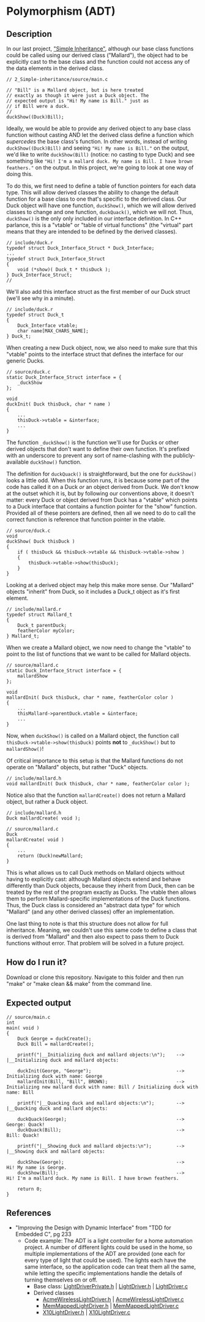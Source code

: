 # Polymorphism (ADT)

## Description

In our last project, ["Simple Inheritance"](https://github.com/nathancharlesjones/Comparison-of-OOP-techniques-in-C/tree/main/2_Simple-inheritance), although our base class functions could be called using our derived class ("Mallard"), the object had to be explicitly cast to the base class and the function could not access any of the data elements in the derived class.

```
// 2_Simple-inheritance/source/main.c

// "Bill" is a Mallard object, but is here treated
// exactly as though it were just a Duck object. The
// expected output is "Hi! My name is Bill." just as
// if Bill were a duck.
//
duckShow((Duck)Bill);
```

Ideally, we would be able to provide any derived object to any base class function without casting AND let the derived class define a function which _supercedes_ the base class's function. In other words, instead of writing `duckShow((Duck)Bill)` and seeing `"Hi! My name is Bill."` on the output, we'd like to write `duckShow(Bill)` (notice: no casting to type Duck) and see something like `"Hi! I'm a mallard duck. My name is Bill. I have brown feathers."` on the output. In this project, we're going to look at one way of doing this.

To do this, we first need to define a table of function pointers for each data type. This will allow derived classes the ability to change the default function for a base class to one that's specific to the derived class. Our Duck object will have one function, `duckShow()`, which we will allow derived classes to change and one function, `duckQuack()`, which we will not. Thus, `duckShow()` is the only only included in our interface definition. In C++ parlance, this is a "vtable" or "table of virtual functions" (the "virtual" part means that they are intended to be defined by the derived classes).

```
// include/duck.r
typedef struct Duck_Interface_Struct * Duck_Interface;
...
typedef struct Duck_Interface_Struct
{
    void (*show)( Duck_t * thisDuck );
} Duck_Interface_Struct;
//
```

We'll also add this interface struct as the first member of our Duck struct (we'll see why in a minute).

```
// include/duck.r
typedef struct Duck_t
{
    Duck_Interface vtable;
    char name[MAX_CHARS_NAME];
} Duck_t;
```

When creating a new Duck object, now, we also need to make sure that this "vtable" points to the interface struct that defines the interface for our generic Ducks.

```
// source/duck.c
static Duck_Interface_Struct interface = {
    _duckShow
};

void
duckInit( Duck thisDuck, char * name )
{
    ...
    thisDuck->vtable = &interface;
    ...
}
```

The function `_duckShow()` is the function we'll use for Ducks or other derived objects that don't want to define their own function. It's prefixed with an underscore to prevent any sort of name-clashing with the publicly-available `duckShow()` function.

The definition for `duckQuack()` is straightforward, but the one for `duckShow()` looks a little odd. When this function runs, it is because some part of the code has called it on a Duck _or_ an object derived from Duck. We don't know at the outset which it is, but by following our conventions above, it doesn't matter: every Duck or object derived from Duck has a "vtable" which points to a Duck interface that contains a function pointer for the "show" function. Provided all of these pointers are defined, then all we need to do to call the correct function is reference that function pointer in the vtable.

```
// source/duck.c
void
duckShow( Duck thisDuck )
{
    if ( thisDuck && thisDuck->vtable && thisDuck->vtable->show )
    {
        thisDuck->vtable->show(thisDuck);
    }
}
```

Looking at a derived object may help this make more sense. Our "Mallard" objects "inherit" from Duck, so it includes a Duck_t object as it's first element.

```
// include/mallard.r
typedef struct Mallard_t
{
    Duck_t parentDuck;
    featherColor myColor;
} Mallard_t;
```

When we create a Mallard object, we now need to change the "vtable" to point to the list of functions that we want to be called for Mallard objects.

```
// source/mallard.c
static Duck_Interface_Struct interface = {
    mallardShow
};

void
mallardInit( Duck thisDuck, char * name, featherColor color )
{
    ...
    thisMallard->parentDuck.vtable = &interface;
    ...
}
```

Now, when `duckShow()` is called on a Mallard object, the function call `thisDuck->vtable->show(thisDuck)` points **not** to `_duckShow()` but to `mallardShow()`!

Of critical importance to this setup is that the Mallard functions do not operate on "Mallard" objects, but rather "Duck" objects.

```
// include/mallard.h
void mallardInit( Duck thisDuck, char * name, featherColor color );
```

Notice also that the function `mallardCreate()` does not return a Mallard object, but rather a Duck object.

```
// include/mallard.h
Duck mallardCreate( void );

// source/mallard.c
Duck
mallardCreate( void )
{
    ...
    return (Duck)newMallard;
}
```

This is what allows us to call Duck methods on Mallard objects without having to explicitly cast: although Mallard objects extend and behave differently than Duck objects, because they inherit from Duck, then can be treated by the rest of the program exactly as Ducks. The vtable then allows them to perform Mallard-specific implementations of the Duck functions. Thus, the Duck class is considered an "abstract data type" for which "Mallard" (and any other derived classes) offer an implementation.

One last thing to note is that this structure does not allow for full inheritance. Meaning, we couldn't use this same code to define a class that is derived from "Mallard" and then also expect to pass them to Duck functions without error. That problem will be solved in a future project.

## How do I run it?

Download or clone this repository. Navigate to this folder and then run "make" or "make clean && make" from the command line.

## Expected output

```
// source/main.c
int
main( void )
{    
    Duck George = duckCreate();
    Duck Bill = mallardCreate();
    
    printf("|__Initializing duck and mallard objects:\n");    -->    |__Initializing duck and mallard objects:

    duckInit(George, "George");                               -->        Initializing duck with name: George
    mallardInit(Bill, "Bill", BROWN);                         -->        Initializing new mallard duck with name: Bill / Initializing duck with name: Bill

    printf("|__Quacking duck and mallard objects:\n");        -->    |__Quacking duck and mallard objects:
    
    duckQuack(George);                                        -->        George: Quack!
    duckQuack(Bill);                                          -->        Bill: Quack!
    
    printf("|__Showing duck and mallard objects:\n");         -->    |__Showing duck and mallard objects:
    
    duckShow(George);                                         -->        Hi! My name is George.
    duckShow(Bill);                                           -->        Hi! I'm a mallard duck. My name is Bill. I have brown feathers.
    
    return 0;
}
```

## References
- "Improving the Design with Dynamic Interface" from "TDD for Embedded C", pg 233
    - Code example: The ADT is a light controller for a home automation project. A number of different lights could be used in the home, so multiple implementations of the ADT are provided (one each for every type of light that could be used). The lights each have the same interface, so the application code can treat them all the same, while letting the specific implementations handle the details of turning themselves on or off.
        - Base class: [LightDriverPrivate.h](https://github.com/jwgrenning/tddec-code/blob/master/code-t3/include/devices/LightDriverPrivate.h) | [LightDriver.h](https://github.com/jwgrenning/tddec-code/blob/master/code-t3/include/devices/LightDriver.h) | [LightDriver.c](https://github.com/jwgrenning/tddec-code/blob/master/code-t3/src/devices/LightDriver.c)
        - Derived classes
            - [AcmeWirelessLightDriver.h](https://github.com/jwgrenning/tddec-code/blob/master/code-t3/include/devices/AcmeWirelessLightDriver.h) | [AcmeWirelessLightDriver.c](https://github.com/jwgrenning/tddec-code/blob/master/code-t3/src/devices/AcmeWirelessLightDriver.c)
            - [MemMappedLightDriver.h](https://github.com/jwgrenning/tddec-code/blob/master/code-t3/include/devices/MemMappedLightDriver.h) | [MemMappedLightDriver.c](https://github.com/jwgrenning/tddec-code/blob/master/code-t3/src/devices/MemMappedLightDriver.c)
            - [X10LightDriver.h](https://github.com/jwgrenning/tddec-code/blob/master/code-t3/include/devices/X10LightDriver.h) | [X10LightDriver.c](https://github.com/jwgrenning/tddec-code/blob/master/code-t3/src/devices/X10LightDriver.c)